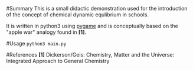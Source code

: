 #Summary
This is a small didactic demonstration used for the introduction of the concept of chemical dynamic equlibrium in schools.

It is written in python3 using [pygame](https://www.pygame.org) and is conceptually based on the "apple war" analogy found in **[1]**.

#Usage
`python3 main.py`

#References
**[1]** Dickerson/Geis: Chemistry, Matter and the Universe: Integrated Approach to General Chemistry
